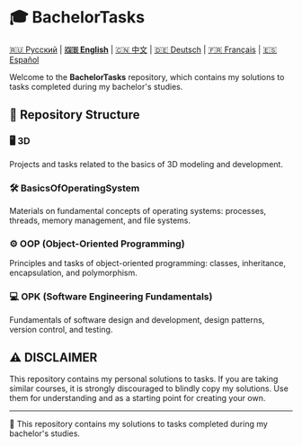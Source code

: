 # 🎓 BachelorTasks

[🇷🇺 Русский](https://github.com/SkivHisink/BachelorTasks/) | **[🇬🇧 English](https://github.com/SkivHisink/BachelorTasks/blob/master/Readme/ReadmeEN.md)** | [🇨🇳 中文](https://github.com/SkivHisink/BachelorTasks/blob/master/Readme/ReadmeCn.md) | [🇩🇪 Deutsch](https://github.com/SkivHisink/BachelorTasks/blob/master/Readme/ReadmeGr.md) | [🇫🇷 Français](https://github.com/SkivHisink/BachelorTasks/blob/master/Readme/ReadmeFr.md) | [🇪🇸 Español](https://github.com/SkivHisink/BachelorTasks/blob/master/Readme/ReadmeEs.md)

Welcome to the **BachelorTasks** repository, which contains my solutions to tasks completed during my bachelor's studies.

## 📂 Repository Structure

### 🖥️ 3D
Projects and tasks related to the basics of 3D modeling and development.

### 🛠️ BasicsOfOperatingSystem
Materials on fundamental concepts of operating systems: processes, threads, memory management, and file systems.

### ⚙️ OOP (Object-Oriented Programming)
Principles and tasks of object-oriented programming: classes, inheritance, encapsulation, and polymorphism.

### 💻 OPK (Software Engineering Fundamentals)
Fundamentals of software design and development, design patterns, version control, and testing.

## ⚠️ DISCLAIMER
This repository contains my personal solutions to tasks. If you are taking similar courses, it is strongly discouraged to blindly copy my solutions. Use them for understanding and as a starting point for creating your own.

---

📄 This repository contains my solutions to tasks completed during my bachelor's studies.
